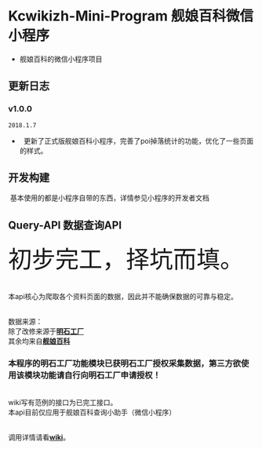 # Kcwikizh-Mini-Program 舰娘百科微信小程序
-   舰娘百科的微信小程序项目

## 更新日志

### v1.0.0

`2018.1.7`

-   更新了正式版舰娘百科小程序，完善了poi掉落统计的功能，优化了一些页面的样式。

## 开发构建
  基本使用的都是小程序自带的东西，详情参见小程序的开发者文档

## Query-API 数据查询API
<font size="14px">初步完工，择坑而填。</font>
</br></br>
</br>本api核心为爬取各个资料页面的数据，因此并不能确保数据的可靠与稳定。

</br>数据来源：
</br>除了改修来源于<font color="#1E90FF"><b><a href="https://akashi-list.me">明石工厂</a></b></font>
</br>其余均来自<font color="#1E90FF"><b><a href="https://zh.kcwiki.org/wiki/%E8%88%B0%E5%A8%98%E7%99%BE%E7%A7%91">舰娘百科</a></b></font>
<h3>本程序的明石工厂功能模块已获明石工厂授权采集数据，第三方欲使用该模块功能请自行向明石工厂申请授权！</h3>

</br>wiki写有范例的接口为已完工接口。
</br>本api目前仅应用于舰娘百科查询小助手（微信小程序）

</br>调用详情请看<b><a href="https://github.com/kcwikizh/Query-API/wiki">wiki</a></b>。

